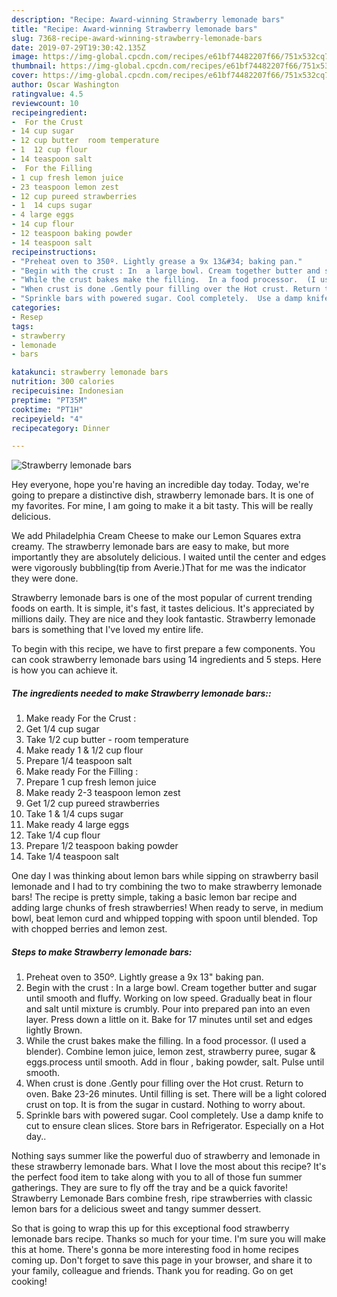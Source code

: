 ```yaml
---
description: "Recipe: Award-winning Strawberry lemonade bars"
title: "Recipe: Award-winning Strawberry lemonade bars"
slug: 7368-recipe-award-winning-strawberry-lemonade-bars
date: 2019-07-29T19:30:42.135Z
image: https://img-global.cpcdn.com/recipes/e61bf74482207f66/751x532cq70/strawberry-lemonade-bars-recipe-main-photo.jpg
thumbnail: https://img-global.cpcdn.com/recipes/e61bf74482207f66/751x532cq70/strawberry-lemonade-bars-recipe-main-photo.jpg
cover: https://img-global.cpcdn.com/recipes/e61bf74482207f66/751x532cq70/strawberry-lemonade-bars-recipe-main-photo.jpg
author: Oscar Washington
ratingvalue: 4.5
reviewcount: 10
recipeingredient:
-  For the Crust  
- 14 cup sugar
- 12 cup butter  room temperature
- 1  12 cup flour
- 14 teaspoon salt
-  For the Filling 
- 1 cup fresh lemon juice
- 23 teaspoon lemon zest
- 12 cup pureed strawberries
- 1  14 cups sugar
- 4 large eggs
- 14 cup flour
- 12 teaspoon baking powder
- 14 teaspoon salt
recipeinstructions:
- "Preheat oven to 350º. Lightly grease a 9x 13&#34; baking pan."
- "Begin with the crust : In  a large bowl. Cream together butter and sugar until smooth and fluffy. Working on low speed. Gradually beat in flour and salt until mixture is crumbly.  Pour into prepared pan into an even layer. Press down a little on it. Bake for 17 minutes until set and edges lightly Brown."
- "While the crust bakes make the filling.  In a food processor.  (I used a blender). Combine lemon juice, lemon zest, strawberry puree, sugar &amp; eggs.process until smooth.  Add in flour , baking powder,  salt. Pulse until smooth."
- "When crust is done .Gently pour filling over the Hot crust. Return to oven. Bake 23-26 minutes.  Until filling is set. There will be a light colored crust on top. It is from the sugar in custard. Nothing to worry about."
- "Sprinkle bars with powered sugar. Cool completely.  Use a damp knife to cut to ensure clean slices.  Store bars in Refrigerator. Especially on a Hot day.."
categories:
- Resep
tags:
- strawberry
- lemonade
- bars

katakunci: strawberry lemonade bars
nutrition: 300 calories
recipecuisine: Indonesian
preptime: "PT35M"
cooktime: "PT1H"
recipeyield: "4"
recipecategory: Dinner

---
```



![Strawberry lemonade bars](https://img-global.cpcdn.com/recipes/e61bf74482207f66/751x532cq70/strawberry-lemonade-bars-recipe-main-photo.jpg)

Hey everyone, hope you're having an incredible day today. Today, we're going to prepare a distinctive dish, strawberry lemonade bars. It is one of my favorites. For mine, I am going to make it a bit tasty. This will be really delicious.

We add Philadelphia Cream Cheese to make our Lemon Squares extra creamy. The strawberry lemonade bars are easy to make, but more importantly they are absolutely delicious. I waited until the center and edges were vigorously bubbling(tip from Averie.)That for me was the indicator they were done.

Strawberry lemonade bars is one of the most popular of current trending foods on earth. It is simple, it's fast, it tastes delicious. It's appreciated by millions daily. They are nice and they look fantastic. Strawberry lemonade bars is something that I've loved my entire life.


To begin with this recipe, we have to first prepare a few components. You can cook strawberry lemonade bars using 14 ingredients and 5 steps. Here is how you can achieve it.

##### The ingredients needed to make Strawberry lemonade bars::

1. Make ready  For the Crust  :
1. Get 1/4 cup sugar
1. Take 1/2 cup butter - room temperature
1. Make ready 1 &amp; 1/2 cup flour
1. Prepare 1/4 teaspoon salt
1. Make ready  For the Filling :
1. Prepare 1 cup fresh lemon juice
1. Make ready 2-3 teaspoon lemon zest
1. Get 1/2 cup pureed strawberries
1. Take 1 &amp; 1/4 cups sugar
1. Make ready 4 large eggs
1. Take 1/4 cup flour
1. Prepare 1/2 teaspoon baking powder
1. Take 1/4 teaspoon salt


One day I was thinking about lemon bars while sipping on strawberry basil lemonade and I had to try combining the two to make strawberry lemonade bars! The recipe is pretty simple, taking a basic lemon bar recipe and adding large chunks of fresh strawberries! When ready to serve, in medium bowl, beat lemon curd and whipped topping with spoon until blended. Top with chopped berries and lemon zest. 

##### Steps to make Strawberry lemonade bars:

1. Preheat oven to 350º. Lightly grease a 9x 13&#34; baking pan.
1. Begin with the crust : In  a large bowl. Cream together butter and sugar until smooth and fluffy. Working on low speed. Gradually beat in flour and salt until mixture is crumbly.  Pour into prepared pan into an even layer. Press down a little on it. Bake for 17 minutes until set and edges lightly Brown.
1. While the crust bakes make the filling.  In a food processor.  (I used a blender). Combine lemon juice, lemon zest, strawberry puree, sugar &amp; eggs.process until smooth.  Add in flour , baking powder,  salt. Pulse until smooth.
1. When crust is done .Gently pour filling over the Hot crust. Return to oven. Bake 23-26 minutes.  Until filling is set. There will be a light colored crust on top. It is from the sugar in custard. Nothing to worry about.
1. Sprinkle bars with powered sugar. Cool completely.  Use a damp knife to cut to ensure clean slices.  Store bars in Refrigerator. Especially on a Hot day..


Nothing says summer like the powerful duo of strawberry and lemonade in these strawberry lemonade bars. What I love the most about this recipe? It&#39;s the perfect food item to take along with you to all of those fun summer gatherings. They are sure to fly off the tray and be a quick favorite! Strawberry Lemonade Bars combine fresh, ripe strawberries with classic lemon bars for a delicious sweet and tangy summer dessert. 

So that is going to wrap this up for this exceptional food strawberry lemonade bars recipe. Thanks so much for your time. I'm sure you will make this at home. There's gonna be more interesting food in home recipes coming up. Don't forget to save this page in your browser, and share it to your family, colleague and friends. Thank you for reading. Go on get cooking!
